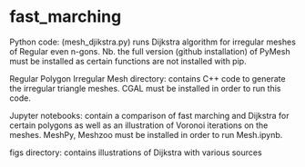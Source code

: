 # fast_marching
Python code: (mesh_djikstra.py) runs Dijkstra algorithm for irregular meshes of Regular even n-gons. Nb. the full version (github installation) of PyMesh must be installed as certain functions are not installed with pip.

Regular Polygon Irregular Mesh directory: contains C++ code to generate the irregular triangle meshes. CGAL must be installed in order to run this code.

Jupyter notebooks: contain a comparison of fast marching and Dijkstra for certain polygons as well as an illustration of Voronoi iterations on the meshes. MeshPy, Meshzoo must be installed in order to run Mesh.ipynb.

figs directory: contains illustrations of Dijkstra with various sources

